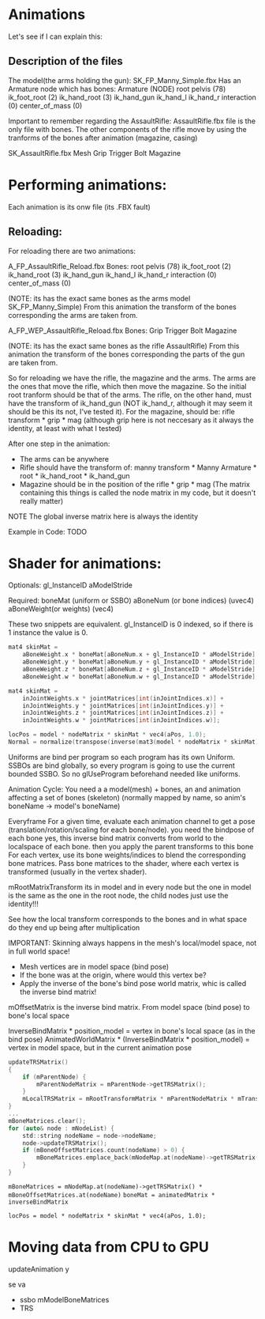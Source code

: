 # Animations
Let's see if I can explain this:

## Description of the files
The model(the arms holding the gun): SK_FP_Manny_Simple.fbx
Has an Armature node which has bones:
Armature (NODE)
    root
        pelvis              (78)
        ik_foot_root        (2)
        ik_hand_root        (3)
            ik_hand_gun
                ik_hand_l
                ik_hand_r
        interaction         (0)
        center_of_mass      (0)

Important to remember regarding the AssaultRifle: AssaultRifle.fbx file is the only file with bones. The other components of the rifle move by using the tranforms of the bones after animation (magazine, casing)

SK_AssaultRifle.fbx
Mesh
Grip
    Trigger
    Bolt
    Magazine


# Performing animations:
Each animation is its onw file (its .FBX fault)
## Reloading:
For reloading there are two animations:

A_FP_AssaultRifle_Reload.fbx
Bones:
    root
        pelvis              (78)
        ik_foot_root        (2)
        ik_hand_root        (3)
            ik_hand_gun
                ik_hand_l
                ik_hand_r
        interaction         (0)
        center_of_mass      (0)

(NOTE: its has the exact same bones as the arms model SK_FP_Manny_Simple)
From this animation the transform of the bones corresponding the arms are taken from.


A_FP_WEP_AssaultRifle_Reload.fbx
Bones:
    Grip
        Trigger
        Bolt
        Magazine

(NOTE: its has the exact same bones as the rifle AssaultRifle)
From this animation the transform of the bones corresponding the parts of the gun are taken from.


So for reloading we have the rifle, the magazine and the arms.
The arms are the ones that move the rifle, which then move the magazine. So the initial root tranform should be that of the arms.
The rifle, on the other hand, must have the transform of ik_hand_gun (NOT ik_hand_r, although it may seem it should be this its not, I've tested it). 
For the magazine, should be: rifle transform * grip * mag (although grip here is not neccesary as it always the identity, at least with what I tested)

After one step in the animation:
- The arms can be anywhere
- Rifle should have the transform of: manny transform * Manny Armature * root * ik_hand_root * ik_hand_gun 
- Magazine should be in the position of the rifle * grip * mag
(The matrix containing this things is called the node matrix in my code, but it doesn't really matter)

NOTE The global inverse matrix here is always the identity

Example in Code:
TODO


# Shader for animations:

Optionals:
gl_InstanceID
aModelStride

Required:
boneMat (uniform or SSBO)
aBoneNum (or bone indices) (uvec4)
aBoneWeight(or weights) (vec4)


These two snippets are equivalent. gl_InstanceID is 0 indexed, so if there is 1 instance the value is 0.
```C
mat4 skinMat =
    aBoneWeight.x * boneMat[aBoneNum.x + gl_InstanceID * aModelStride] +  
    aBoneWeight.y * boneMat[aBoneNum.y + gl_InstanceID * aModelStride] +  
    aBoneWeight.z * boneMat[aBoneNum.z + gl_InstanceID * aModelStride] +  
    aBoneWeight.w * boneMat[aBoneNum.w + gl_InstanceID * aModelStride];   
```
```C
mat4 skinMat = 
    inJointWeights.x * jointMatrices[int(inJointIndices.x)] +
    inJointWeights.y * jointMatrices[int(inJointIndices.y)] +
    inJointWeights.z * jointMatrices[int(inJointIndices.z)] +
    inJointWeights.w * jointMatrices[int(inJointIndices.w)];

locPos = model * nodeMatrix * skinMat * vec4(aPos, 1.0);
Normal = normalize(transpose(inverse(mat3(model * nodeMatrix * skinMat))) * aNormal);
```



Uniforms are bind per program so each program has its own Uniform.
SSBOs are bind globally, so every program is going to use the current bounded SSBO. So no glUseProgram beforehand needed like uniforms.



Animation Cycle:
You need a a model(mesh) + bones, an and animation affecting a set of bones (skeleton) (normally mapped by name, so anim's boneName -> model's boneName)

Everyframe
For a given time, evaluate each animation channel to get a pose (translation/rotation/scaling for each bone/node).
you need the bindpose of each bone yes, this inverse bind matrix converts from world to the localspace of each bone.
then you apply the parent transforms to this bone
For each vertex, use its bone weights/indices to blend the corresponding bone matrices.
Pass bone matrices to the shader, where each vertex is transformed (usually in the vertex shader).


mRootMatrixTransform its in model and in every node but the one in model is the same as the one in the root node, the child nodes just use the identity!!!

See how the local transform corresponds to the bones and in what space do they end up being after multiplication

IMPORTANT: Skinning always happens in the mesh's local/model space, not in full world space!
- Mesh vertices are in model space (bind pose)
- If the bone was at the origin, where would this vertex be?
- Apply the inverse of the bone's bind pose world matrix, whic is called the inverse bind matrix!


mOffsetMatrix is the inverse bind matrix. From model space (bind pose) to bone's local space

InverseBindMatrix * position_model = vertex in bone's local space (as in the bind pose)
AnimatedWorldMatrix * (InverseBindMatrix * position_model) = vertex in model space, but in the current animation pose


```C
updateTRSMatrix()
{
    if (mParentNode) {
        mParentNodeMatrix = mParentNode->getTRSMatrix();
    }
    mLocalTRSMatrix = mRootTransformMatrix * mParentNodeMatrix * mTranslationMatrix * mRotationMatrix * mScalingMatrix;
}
...
mBoneMatrices.clear();
for (auto& node : mNodeList) {
    std::string nodeName = node->nodeName;
    node->updateTRSMatrix();
    if (mBoneOffsetMatrices.count(nodeName) > 0) {
        mBoneMatrices.emplace_back(mNodeMap.at(nodeName)->getTRSMatrix() * mBoneOffsetMatrices.at(nodeName));
    }
}
```
`mBoneMatrices = mNodeMap.at(nodeName)->getTRSMatrix() * mBoneOffsetMatrices.at(nodeName)`
`boneMat = animatedMatrix * inverseBindMatrix`


`locPos = model * nodeMatrix * skinMat * vec4(aPos, 1.0);`

# Moving data from CPU to GPU
updateAnimation y 


se va
- ssbo mModelBoneMatrices
- TRS